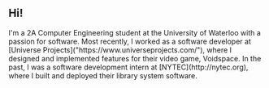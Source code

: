 ---
---
<section id="about">
    <div class="card">
        <div class="card-header">
            <h1>Hi!</h1>
        </div>
        <div class="card-body">
            <p>
                I'm a 2A Computer Engineering student at the University of Waterloo with a passion for software. Most recently, I worked as a software developer at [Universe Projects]("https://www.universeprojects.com/"), where I designed and implemented features for their video game, Voidspace. In the past, I was a software development intern at [NYTEC](http://nytec.org), where I built and deployed their library system software.
            </p>
        </div>
    </div>
</section>